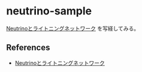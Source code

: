 # neutrino-sample

[Neutrinoとライトニングネットワーク](https://medium.com/hashhub-techblog/neutrino%E3%81%A8%E3%83%A9%E3%82%A4%E3%83%88%E3%83%8B%E3%83%B3%E3%82%B0%E3%83%8D%E3%83%83%E3%83%88%E3%83%AF%E3%83%BC%E3%82%AF-c6d95cf755a1)
を写経してみる。


## References
* [Neutrinoとライトニングネットワーク](https://medium.com/hashhub-techblog/neutrino%E3%81%A8%E3%83%A9%E3%82%A4%E3%83%88%E3%83%8B%E3%83%B3%E3%82%B0%E3%83%8D%E3%83%83%E3%83%88%E3%83%AF%E3%83%BC%E3%82%AF-c6d95cf755a1)
